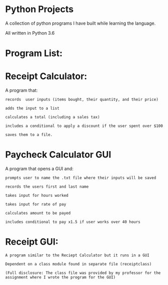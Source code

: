 # Python Projects
A collection of python programs I have built while learning the language. 

All written in Python 3.6

# Program List: 

# Receipt Calculator:

A program that:

    records  user inputs (items bought, their quantity, and their price)
  
    adds the input to a list 
  
    calculates a total (including a sales tax)
  
    includes a conditional to apply a discount if the user spent over $100
  
    saves them to a file. 

# Paycheck Calculator GUI


A program that opens a GUI and:
  
    prompts user to name the .txt file where their inputs will be saved
  
    records the users first and last name
  
    takes input for hours worked
  
    takes input for rate of pay
  
    calculates amount to be payed
  
    includes conditional to pay x1.5 if user works over 40 hours
  
# Receipt GUI:
    
    A program similar to the Reciept Calculator but it runs in a GUI
    
    Dependent on a class module found in separate file (receiptclass)
    
    (Full disclosure: The class file was provided by my professor for the assignment where I wrote the program for the GUI)
    
 

